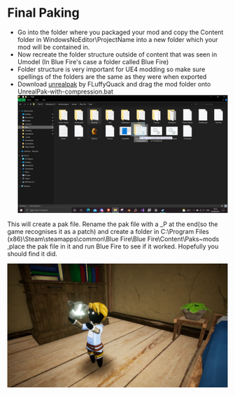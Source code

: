 # Final Paking

- Go into the folder where you packaged your mod and copy the Content folder in WindowsNoEditor\\ProjectName into a new folder which your mod will be contained in.
- Now recreate the folder structure outside of content that was seen in Umodel (In Blue Fire's case a folder called Blue Fire)
- Folder structure is very important for UE4 modding so make sure spellings of the folders are the same as they were when exported
- Download [unrealpak](https://github.com/bananaturtlesandwich/Blue-Fire-Modding-Guide/blob/main/Tools/UnrealPak.zip) by FLuffyQuack and drag the mod folder onto UnrealPak-with-compression.bat
![](Images/Pak.png)

This will create a pak file. Rename the pak file with a _P at the end(so the game recognises it as a patch) and create a folder in C:\Program Files (x86)\Steam\steamapps\common\Blue Fire\Blue Fire\Content\Paks\~mods ,place the pak file in it and run Blue Fire to see if it worked. Hopefully you should find it did.

![](Images/drip.png)
